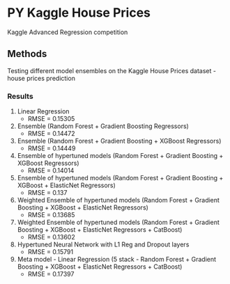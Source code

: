 # PY Kaggle House Prices
 Kaggle Advanced Regression competition

## Methods

Testing different model ensembles on the Kaggle House Prices dataset - house prices prediction

### Results

1. Linear Regression
    - RMSE = 0.15305
3. Ensemble (Random Forest + Gradient Boosting Regressors)
    - RMSE = 0.14472
4. Ensemble (Random Forest + Gradient Boosting + XGBoost Regressors)
    - RMSE = 0.14449
5. Ensemble of hypertuned models (Random Forest + Gradient Boosting + XGBoost Regressors)
    - RMSE = 0.14014
6. Ensemble of hypertuned models (Random Forest + Gradient Boosting + XGBoost + ElasticNet Regressors)
   - RMSE = 0.137
7. Weighted Ensemble of hypertuned models (Random Forest + Gradient Boosting + XGBoost + ElasticNet Regressors)
   - RMSE = 0.13685
9. Weighted Ensemble of hypertuned models (Random Forest + Gradient Boosting + XGBoost + ElasticNet Regressors + CatBoost)
   - RMSE = 0.13602
8. Hypertuned Neural Network with L1 Reg and Dropout layers
   - RMSE = 0.15791
9. Meta model - Linear Regression (5 stack - Random Forest + Gradient Boosting + XGBoost + ElasticNet Regressors + CatBoost)
   - RMSE = 0.17397

